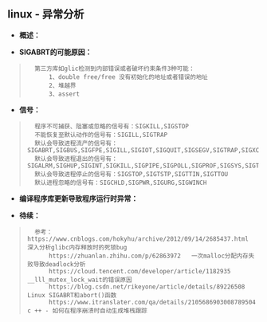 ## linux - 异常分析
- **概述：**
>
>
>
>

- **SIGABRT的可能原因：**
>       第三方库如glic检测到内部错误或者破坏约束条件3种可能：
>           1、double free/free 没有初始化的地址或者错误的地址
>           2、堆越界
>           3、assert
>

- **信号：**
>       程序不可捕获、阻塞或忽略的信号有：SIGKILL,SIGSTOP
>       不能恢复至默认动作的信号有：SIGILL,SIGTRAP
>       默认会导致进程流产的信号有：SIGABRT,SIGBUS,SIGFPE,SIGILL,SIGIOT,SIGQUIT,SIGSEGV,SIGTRAP,SIGXCPU,SIGXFSZ
>       默认会导致进程退出的信号有：SIGALRM,SIGHUP,SIGINT,SIGKILL,SIGPIPE,SIGPOLL,SIGPROF,SIGSYS,SIGTERM,SIGUSR1,SIGUSR2,SIGVTALRM
>       默认会导致进程停止的信号有：SIGSTOP,SIGTSTP,SIGTTIN,SIGTTOU
>       默认进程忽略的信号有：SIGCHLD,SIGPWR,SIGURG,SIGWINCH
>

- **编译程序库更新导致程序运行时异常：**
>       
>
>
>
>
>
>
>
>
>
>
>
>
>
>
>
>
>
>
>
>
>
>
>
>
>
>

- **待续：**
>       参考：https://www.cnblogs.com/hokyhu/archive/2012/09/14/2685437.html   深入分析glibc内存释放时的死锁bug
>           https://zhuanlan.zhihu.com/p/62863972   一次malloc分配内存失败导致deadlock分析
>           https://cloud.tencent.com/developer/article/1182935     __lll_mutex_lock_wait的错误原因
>           https://blog.csdn.net/rikeyone/article/details/89226508     Linux SIGABRT和abort()函数
>           https://www.itranslater.com/qa/details/2105686903008789504  c ++ - 如何在程序崩溃时自动生成堆栈跟踪
>
>
>
>
>
>
>
>
>
>
>
>
>
>
>
>
>
>
>
